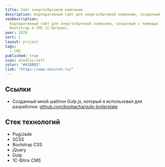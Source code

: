 ```yaml
---
title: Сайт энергосбытовой компании
description: Корпоративный сайт для энергосбытовой компании, созданный с помощью Bootstrap и CMS 1С-Битрикс.
seoDescription:
  Корпоративный сайт для энергосбытовой компании, созданный с помощью
  Bootstrap и CMS 1С-Битрикс.
year: 2020
sort: 1
layout: project
tags:
  - CMS
published: true
icon: doodles:neft
color: "#41BB85"
link: "https://www.noviten.ru/"
---
```


## Ссылки

- Созданный мной шаблон Gulp.js, который я использовал для разработки: [github.com/koshacha/gulp-boilerplate](https://github.com/koshacha/gulp-boilerplate)

## Стек технологий

- Pug/Jade
- SCSS
- Bootstrap CSS
- jQuery
- Gulp
- 1C-Bitrix CMS
